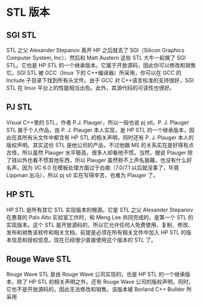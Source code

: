 # STL 版本

## SGI STL

STL 之父 Alexander Stepanov 离开 HP 之后就去了 SGI（Silicon Graphics Computer System, Inc），然后和 Matt Austern 这些 STL 大牛一起搞了 SGI STL。它也是 HP STL 的一个继承版本。它属于开放源码，因此你可以修改和销售它。SGI STL 被 GCC（linux 下的 C++编译器）所采用，你可以在 GCC 的 Include 子目录下找到所有头文件。由于 GCC 对 C++语言标准的支持很好，SGI STL 在 linux 平台上的性能相当出色。此外，其源代码的可读性也很好。

## PJ STL

Visual C++里的 STL，作者 P.J. Plauger，所以一般也说 pj stl。P. J. Plauger STL 属于个人作品，由 P. J. Plauger 本人实现，是 HP STL 的一个继承版本，因此在其所有头文件中都含有 HP STL 的相关声明，同时还有 P. J. Plauger 本人的版权声明。其实这份 STL 是他公司的产品，不过他跟 MS 的关系实在是好得有点古怪，所以虽然 Plauger 水平极高，很多人却看他不惯。当然，据说 Plauger 除了钱以外也看不惯其他东西，所以 Plauger 虽然称不上声名狼藉，也没有什么好名声。因为 VC 6.0 在模板处理方面过于白痴（7.0/7.1 以后就没事了，毕竟 Lippman 出马），所以 pj stl 实在写得辛苦，也难为 Plauger 了。

## HP STL

HP STL 是所有其它 STL 实现版本的根源。它是 STL 之父 Alexander Stepanov 在惠普的 Palo Alto 实验室工作时，和 Meng Lee 共同完成的，是第一个 STL 的实现版本。这个 STL 是开放源码的，所以它允许任何人免费使用、复制、修改、发布和销售该软件和相关文档，前提是必须在所有相关文件中加入 HP STL 的版本信息和授权信息。现在已经很少直接使用这个版本的 STL 了。

## Rouge Wave STL

Rouge Wave STL 是由 Rouge Wave 公司实现的，也是 HP STL 的一个继承版本，除了 HP STL 的相关声明之外，还有 Rouge Wave 公司的版权声明。同时，它也不是开放源码的，因此无法修改和销售。该版本被 Borland C++ Builder 所采用
